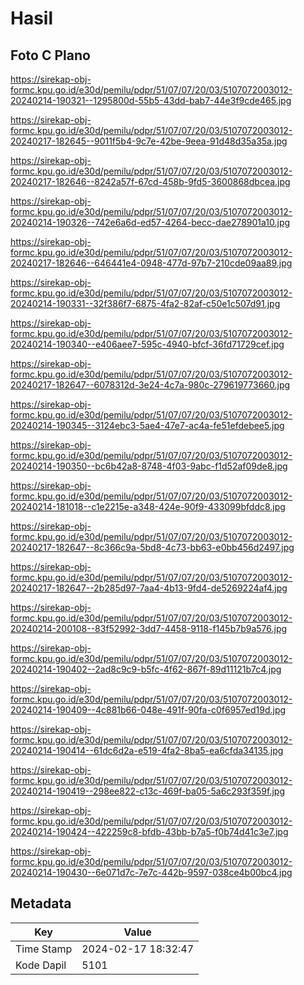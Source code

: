 # Hasil

## Foto C Plano

https://sirekap-obj-formc.kpu.go.id/e30d/pemilu/pdpr/51/07/07/20/03/5107072003012-20240214-190321--1295800d-55b5-43dd-bab7-44e3f9cde465.jpg

https://sirekap-obj-formc.kpu.go.id/e30d/pemilu/pdpr/51/07/07/20/03/5107072003012-20240217-182645--9011f5b4-9c7e-42be-9eea-91d48d35a35a.jpg

https://sirekap-obj-formc.kpu.go.id/e30d/pemilu/pdpr/51/07/07/20/03/5107072003012-20240217-182646--8242a57f-67cd-458b-9fd5-3600868dbcea.jpg

https://sirekap-obj-formc.kpu.go.id/e30d/pemilu/pdpr/51/07/07/20/03/5107072003012-20240214-190326--742e6a6d-ed57-4264-becc-dae278901a10.jpg

https://sirekap-obj-formc.kpu.go.id/e30d/pemilu/pdpr/51/07/07/20/03/5107072003012-20240217-182646--646441e4-0948-477d-97b7-210cde09aa89.jpg

https://sirekap-obj-formc.kpu.go.id/e30d/pemilu/pdpr/51/07/07/20/03/5107072003012-20240214-190331--32f386f7-6875-4fa2-82af-c50e1c507d91.jpg

https://sirekap-obj-formc.kpu.go.id/e30d/pemilu/pdpr/51/07/07/20/03/5107072003012-20240214-190340--e406aee7-595c-4940-bfcf-36fd71729cef.jpg

https://sirekap-obj-formc.kpu.go.id/e30d/pemilu/pdpr/51/07/07/20/03/5107072003012-20240217-182647--6078312d-3e24-4c7a-980c-279619773660.jpg

https://sirekap-obj-formc.kpu.go.id/e30d/pemilu/pdpr/51/07/07/20/03/5107072003012-20240214-190345--3124ebc3-5ae4-47e7-ac4a-fe51efdebee5.jpg

https://sirekap-obj-formc.kpu.go.id/e30d/pemilu/pdpr/51/07/07/20/03/5107072003012-20240214-190350--bc6b42a8-8748-4f03-9abc-f1d52af09de8.jpg

https://sirekap-obj-formc.kpu.go.id/e30d/pemilu/pdpr/51/07/07/20/03/5107072003012-20240214-181018--c1e2215e-a348-424e-90f9-433099bfddc8.jpg

https://sirekap-obj-formc.kpu.go.id/e30d/pemilu/pdpr/51/07/07/20/03/5107072003012-20240217-182647--8c366c9a-5bd8-4c73-bb63-e0bb456d2497.jpg

https://sirekap-obj-formc.kpu.go.id/e30d/pemilu/pdpr/51/07/07/20/03/5107072003012-20240217-182647--2b285d97-7aa4-4b13-9fd4-de5269224af4.jpg

https://sirekap-obj-formc.kpu.go.id/e30d/pemilu/pdpr/51/07/07/20/03/5107072003012-20240214-200108--83f52992-3dd7-4458-9118-f145b7b9a576.jpg

https://sirekap-obj-formc.kpu.go.id/e30d/pemilu/pdpr/51/07/07/20/03/5107072003012-20240214-190402--2ad8c9c9-b5fc-4f62-867f-89d11121b7c4.jpg

https://sirekap-obj-formc.kpu.go.id/e30d/pemilu/pdpr/51/07/07/20/03/5107072003012-20240214-190409--4c881b66-048e-491f-90fa-c0f6957ed19d.jpg

https://sirekap-obj-formc.kpu.go.id/e30d/pemilu/pdpr/51/07/07/20/03/5107072003012-20240214-190414--61dc6d2a-e519-4fa2-8ba5-ea6cfda34135.jpg

https://sirekap-obj-formc.kpu.go.id/e30d/pemilu/pdpr/51/07/07/20/03/5107072003012-20240214-190419--298ee822-c13c-469f-ba05-5a6c293f359f.jpg

https://sirekap-obj-formc.kpu.go.id/e30d/pemilu/pdpr/51/07/07/20/03/5107072003012-20240214-190424--422259c8-bfdb-43bb-b7a5-f0b74d41c3e7.jpg

https://sirekap-obj-formc.kpu.go.id/e30d/pemilu/pdpr/51/07/07/20/03/5107072003012-20240214-190430--6e071d7c-7e7c-442b-9597-038ce4b00bc4.jpg


## Metadata

| Key        | Value               |
| ---------- | ------------------- |
| Time Stamp | 2024-02-17 18:32:47 |
| Kode Dapil | 5101                |



